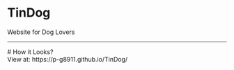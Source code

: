 # TinDog
Website for Dog Lovers
<hr>
# How it Looks?
<br>
View at: https://p-g8911.github.io/TinDog/
